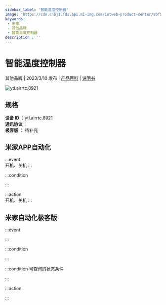 ```yaml
---
sidebar_label: '智能温度控制器'
image: 'https://cdn.cnbj1.fds.api.mi-img.com/iotweb-product-center/9bf51710271cae2a310c60e97db40b14_1675911784336.png?GalaxyAccessKeyId=AKVGLQWBOVIRQ3XLEW&Expires=9223372036854775807&Signature=ihDpqxBjT3ITRbQQvy4VJwoYPxM='
keywords: 
 - 米家
 - 其他品牌
 - 智能温度控制器
description : ''
---
```

# 智能温度控制器

其他品牌 | 2023/3/10 发布 | [产品百科](https://home.mi.com/webapp/content/baike/product/index.html?model=ytl.airrtc.8921/) | [说明书](https://home.mi.com/views/introduction.html?model=ytl.airrtc.8921&region=cn)

![ytl.airrtc.8921](https://cdn.cnbj1.fds.api.mi-img.com/iotweb-product-center/9bf51710271cae2a310c60e97db40b14_1675911784336.png?GalaxyAccessKeyId=AKVGLQWBOVIRQ3XLEW&Expires=9223372036854775807&Signature=ihDpqxBjT3ITRbQQvy4VJwoYPxM=)

## 规格  
> 
**设备 ID** ：ytl.airrtc.8921  
**通讯协议** ：  
**极客版**  ： 待补充 


## 米家APP自动化  

:::event  
开机、关机
:::

:::condition  

:::

:::action   
开机、关机
:::

## 米家自动化极客版  

:::event  

:::

:::condition  

:::

:::condition 可查询的状态条件  

:::

:::action  

:::

        
